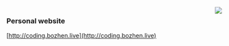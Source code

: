 <img align="right" src="https://github-readme-stats.vercel.app/api?username=zhaozhentao&show_icons=true&icon_color=CE1D2D&text_color=718096&bg_color=ffffff" />

### Personal website

[http://coding.bozhen.live](http://coding.bozhen.live)

<!--
**zhaozhentao/zhaozhentao** is a ✨ _special_ ✨ repository because its `README.md` (this file) appears on your GitHub profile.

Here are some ideas to get you started:

- 🔭 I’m currently working on ...
- 🌱 I’m currently learning ...
- 👯 I’m looking to collaborate on ...
- 🤔 I’m looking for help with ...
- 💬 Ask me about ...
- 📫 How to reach me: ...
- 😄 Pronouns: ...
- ⚡ Fun fact: ...
-->
